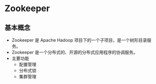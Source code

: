 # Zookeeper

## 基本概念

- Zookeeper 是 Apache Hadoop 项目下的一个子项目，是一个树形目录服务。
- Zookeeper 是一个分布式的、开源的分布式应用程序的协调服务。
- 主要功能
    - 配置管理
    - 分布式锁
    - 集群管理